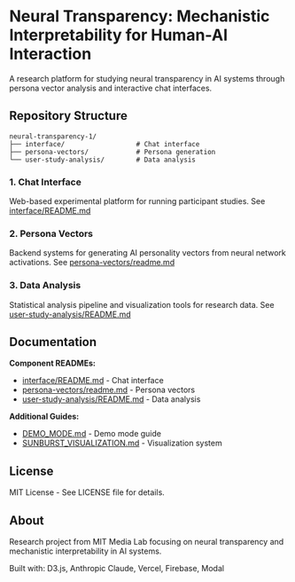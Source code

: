 # Neural Transparency: Mechanistic Interpretability for Human-AI Interaction

A research platform for studying neural transparency in AI systems through persona vector analysis and interactive chat interfaces.

## Repository Structure

```
neural-transparency-1/
├── interface/                  # Chat interface
├── persona-vectors/            # Persona generation
└── user-study-analysis/        # Data analysis
```


### 1. Chat Interface
Web-based experimental platform for running participant studies. See [interface/README.md](interface/README.md)

### 2. Persona Vectors
Backend systems for generating AI personality vectors from neural network activations. See [persona-vectors/readme.md](persona-vectors/readme.md)

### 3. Data Analysis
Statistical analysis pipeline and visualization tools for research data. See [user-study-analysis/README.md](user-study-analysis/README.md)


## Documentation

**Component READMEs:**
- [interface/README.md](interface/README.md) - Chat interface
- [persona-vectors/readme.md](persona-vectors/readme.md) - Persona vectors
- [user-study-analysis/README.md](user-study-analysis/README.md) - Data analysis

**Additional Guides:**
- [DEMO_MODE.md](interface/DEMO_MODE.md) - Demo mode guide
- [SUNBURST_VISUALIZATION.md](interface/SUNBURST_VISUALIZATION.md) - Visualization system

## License

MIT License - See LICENSE file for details.

## About

Research project from MIT Media Lab focusing on neural transparency and mechanistic interpretability in AI systems.

Built with: D3.js, Anthropic Claude, Vercel, Firebase, Modal

